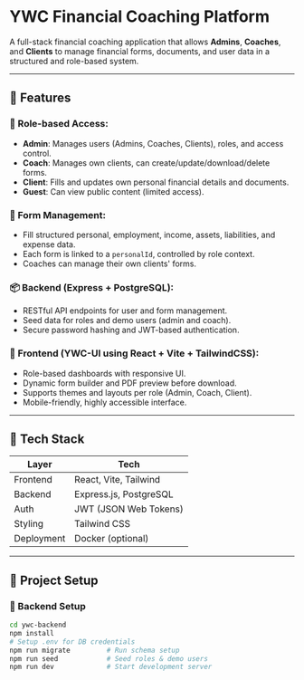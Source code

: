 # YWC Financial Coaching Platform

A full-stack financial coaching application that allows **Admins**, **Coaches**, and **Clients** to manage financial forms, documents, and user data in a structured and role-based system.

---

## 🌟 Features

### 👤 Role-based Access:
- **Admin**: Manages users (Admins, Coaches, Clients), roles, and access control.
- **Coach**: Manages own clients, can create/update/download/delete forms.
- **Client**: Fills and updates own personal financial details and documents.
- **Guest**: Can view public content (limited access).

### 📑 Form Management:
- Fill structured personal, employment, income, assets, liabilities, and expense data.
- Each form is linked to a `personalId`, controlled by role context.
- Coaches can manage their own clients' forms.

### 📦 Backend (Express + PostgreSQL):
- RESTful API endpoints for user and form management.
- Seed data for roles and demo users (admin and coach).
- Secure password hashing and JWT-based authentication.

### 🎨 Frontend (YWC-UI using React + Vite + TailwindCSS):
- Role-based dashboards with responsive UI.
- Dynamic form builder and PDF preview before download.
- Supports themes and layouts per role (Admin, Coach, Client).
- Mobile-friendly, highly accessible interface.

---

## 📁 Tech Stack

| Layer     | Tech                  |
|-----------|-----------------------|
| Frontend  | React, Vite, Tailwind |
| Backend   | Express.js, PostgreSQL |
| Auth      | JWT (JSON Web Tokens) |
| Styling   | Tailwind CSS          |
| Deployment| Docker (optional)     |

---

## 🧱 Project Setup

### 🔧 Backend Setup

```bash
cd ywc-backend
npm install
# Setup .env for DB credentials
npm run migrate         # Run schema setup
npm run seed            # Seed roles & demo users
npm run dev             # Start development server
